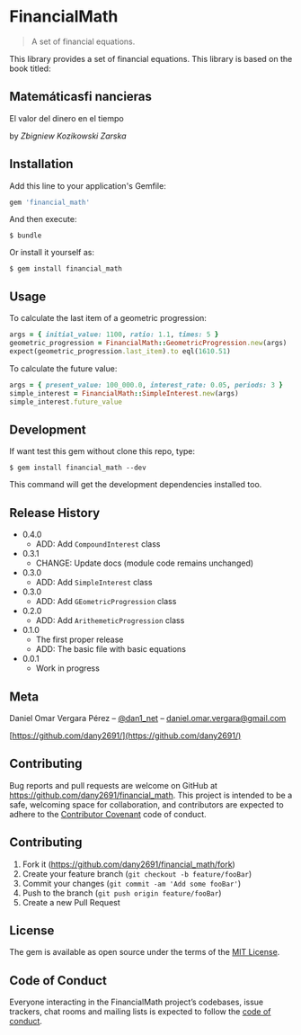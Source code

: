 # FinancialMath
> A set of financial equations.

This library provides a set of financial equations.
This library is based on the book titled:

## Matemáticasfi nancieras
El valor del dinero en el tiempo

by *Zbigniew Kozikowski Zarska*
## Installation

Add this line to your application's Gemfile:

```ruby
gem 'financial_math'
```

And then execute:

    $ bundle

Or install it yourself as:

    $ gem install financial_math

## Usage

To calculate the last item of a geometric progression:

```ruby
args = { initial_value: 1100, ratio: 1.1, times: 5 }
geometric_progression = FinancialMath::GeometricProgression.new(args)
expect(geometric_progression.last_item).to eql(1610.51)
```

To calculate the future value:

```ruby
args = { present_value: 100_000.0, interest_rate: 0.05, periods: 3 }
simple_interest = FinancialMath::SimpleInterest.new(args)
simple_interest.future_value
```
## Development

If want test this gem without clone this repo, type:

```shell
$ gem install financial_math --dev
```

This command will get the development dependencies installed too.

## Release History

* 0.4.0
    * ADD: Add `CompoundInterest` class
* 0.3.1
    * CHANGE: Update docs (module code remains unchanged)
* 0.3.0
    * ADD: Add `SimpleInterest` class
* 0.3.0
    * ADD: Add `GEometricProgression` class  
* 0.2.0
    * ADD: Add `ArithemeticProgression` class
* 0.1.0
    * The first proper release
    * ADD: The basic file with basic equations
* 0.0.1
    * Work in progress

## Meta

Daniel Omar Vergara Pérez – [@dan1_net](https://twitter.com/dan1_net) – daniel.omar.vergara@gmail.com

[https://github.com/dany2691/](https://github.com/dany2691/)

## Contributing

Bug reports and pull requests are welcome on GitHub at https://github.com/dany2691/financial_math. This project is intended to be a safe, welcoming space for collaboration, and contributors are expected to adhere to the [Contributor Covenant](http://contributor-covenant.org) code of conduct.

## Contributing

1. Fork it (<https://github.com/dany2691/financial_math/fork>)
2. Create your feature branch (`git checkout -b feature/fooBar`)
3. Commit your changes (`git commit -am 'Add some fooBar'`)
4. Push to the branch (`git push origin feature/fooBar`)
5. Create a new Pull Request

## License

The gem is available as open source under the terms of the [MIT License](https://opensource.org/licenses/MIT).

## Code of Conduct

Everyone interacting in the FinancialMath project’s codebases, issue trackers, chat rooms and mailing lists is expected to follow the [code of conduct](https://github.com/[USERNAME]/financial_math/blob/master/CODE_OF_CONDUCT.md).
